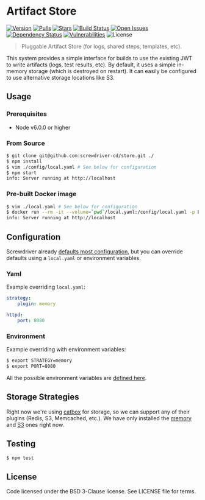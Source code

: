 # Artifact Store
[![Version][npm-image]][npm-url] [![Pulls][docker-pulls]][docker-url] [![Stars][docker-stars]][docker-url] [![Build Status][status-image]][status-url] [![Open Issues][issues-image]][issues-url] [![Dependency Status][daviddm-image]][daviddm-url] [![Vulnerabilities][vul-image]][vul-url] ![License][license-image]

> Pluggable Artifact Store (for logs, shared steps, templates, etc).

This system provides a simple interface for builds to use the existing JWT to write artifacts (logs,
test results, etc).  By default, it uses a simple in-memory storage (which is destroyed on restart).
It can easily be configured to use alternative storage locations like S3.

## Usage

### Prerequisites

- Node v6.0.0 or higher

### From Source

```bash
$ git clone git@github.com:screwdriver-cd/store.git ./
$ npm install
$ vim ./config/local.yaml # See below for configuration
$ npm start
info: Server running at http://localhost
```

### Pre-built Docker image

```bash
$ vim ./local.yaml # See below for configuration
$ docker run --rm -it --volume=`pwd`/local.yaml:/config/local.yaml -p 8080 screwdrivercd/store:latest
info: Server running at http://localhost
```

## Configuration

Screwdriver already [defaults most configuration](config/default.yaml), but you can override defaults using a `local.yaml` or environment variables.

### Yaml

Example overriding `local.yaml`:

```yaml
strategy:
    plugin: memory

httpd:
    port: 8080
```

### Environment

Example overriding with environment variables:

```bash
$ export STRATEGY=memory
$ export PORT=8080
```

All the possible environment variables are [defined here](config/custom-environment-variables.yaml).

## Storage Strategies

Right now we're using [catbox](https://github.com/hapijs/catbox) for storage, so we can support any of their plugins (Redis, S3, Memcached, etc.).  We have only installed the [memory](https://github.com/hapijs/catbox-memory) and [S3](https://github.com/fhemberger/catbox-s3) ones right now.

## Testing

```bash
$ npm test
```

## License

Code licensed under the BSD 3-Clause license. See LICENSE file for terms.

[npm-image]: https://img.shields.io/npm/v/screwdriver-store.svg
[npm-url]: https://npmjs.org/package/screwdriver-store
[vul-image]: https://snyk.io/test/github/screwdriver-cd/store.git/badge.svg
[vul-url]: https://snyk.io/test/github/screwdriver-cd/store.git
[docker-pulls]: https://img.shields.io/docker/pulls/screwdrivercd/store.svg
[docker-stars]: https://img.shields.io/docker/stars/screwdrivercd/store.svg
[docker-url]: https://hub.docker.com/r/screwdrivercd/store/
[license-image]: https://img.shields.io/npm/l/screwdriver-store.svg
[issues-image]: https://img.shields.io/github/issues/screwdriver-cd/screwdriver.svg
[issues-url]: https://github.com/screwdriver-cd/screwdriver/issues
[status-image]: https://cd.screwdriver.cd/pipelines/24/badge
[status-url]: https://cd.screwdriver.cd/pipelines/24
[daviddm-image]: https://david-dm.org/screwdriver-cd/store.svg?theme=shields.io
[daviddm-url]: https://david-dm.org/screwdriver-cd/store
